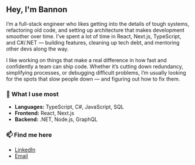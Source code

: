 ## Hey, I'm Bannon

I’m a full-stack engineer who likes getting into the details of tough systems, refactoring old code, and setting up architecture that makes development smoother over time. I’ve spent a lot of time in React, Next.js, TypeScript, and C#/.NET — building features, cleaning up tech debt, and mentoring other devs along the way.

I like working on things that make a real difference in how fast and confidently a team can ship code. Whether it’s cutting down redundancy, simplifying processes, or debugging difficult problems, I’m usually looking for the spots that slow people down — and figuring out how to fix them.

### 🔧 What I use most

- **Languages:** TypeScript, C#, JavaScript, SQL  
- **Frontend:** React, Next.js  
- **Backend:** .NET, Node.js, GraphQL

### 📫 Find me here

- [LinkedIn](https://www.linkedin.com/in/bannon-tanner/)  
- [Email](mailto:bannon.n.tanner@gmail.com)
